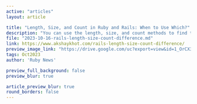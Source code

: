 ```yaml
---
active: "articles"
layout: article

title: "Length, Size, and Count in Ruby and Rails: When to Use Which?"
description: "You can use the length, size, and count methods to find the number of elements in a collection. This post explores the difference between these methods and explains how you should choose which method to use according to the needs of your application."
file: "2023-10-16-rails-length-size-count-difference.md"
link: https://www.akshaykhot.com/rails-length-size-count-difference/
preview_image_link: "https://drive.google.com/uc?export=view&id=1_OrCX3CeTfgGjNUiF7ZwtXOZJ3HlDjSU"
tags: Oct2023
author: 'Ruby News'

preview_full_background: false
preview_blur: true

article_preview_blur: true
round_borders: false
---
```

